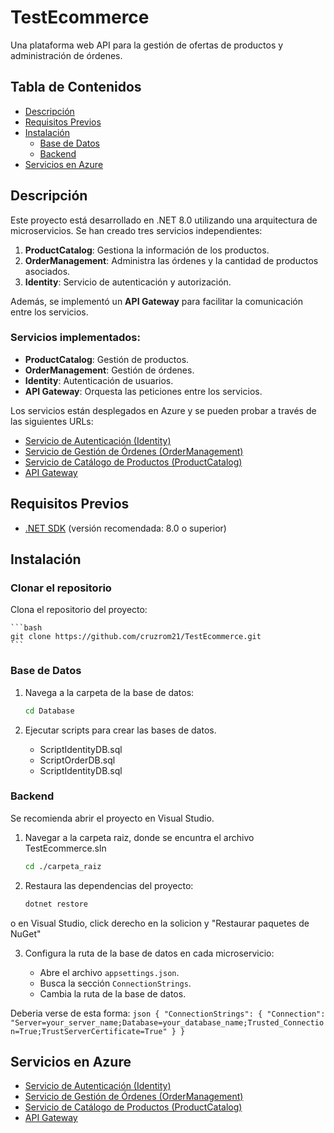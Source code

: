 # TestEcommerce

Una plataforma web API para la gestión de ofertas de productos y administración de órdenes.

## Tabla de Contenidos

- [Descripción](#descripción)
- [Requisitos Previos](#requisitos-previos)
- [Instalación](#instalación)
  - [Base de Datos](#base-de-datos)
  - [Backend](#backend)
- [Servicios en Azure](#servicios-en-azure)

## Descripción

Este proyecto está desarrollado en .NET 8.0 utilizando una arquitectura de microservicios. Se han creado tres servicios independientes:

1. **ProductCatalog**: Gestiona la información de los productos.
2. **OrderManagement**: Administra las órdenes y la cantidad de productos asociados.
3. **Identity**: Servicio de autenticación y autorización.

Además, se implementó un **API Gateway** para facilitar la comunicación entre los servicios.

### Servicios implementados:

- **ProductCatalog**: Gestión de productos.
- **OrderManagement**: Gestión de órdenes.
- **Identity**: Autenticación de usuarios.
- **API Gateway**: Orquesta las peticiones entre los servicios.

Los servicios están desplegados en Azure y se pueden probar a través de las siguientes URLs:

- [Servicio de Autenticación (Identity)](https://ts-autentication-bwhsgxducwfnetdh.canadacentral-01.azurewebsites.net/swagger/index.html)
- [Servicio de Gestión de Órdenes (OrderManagement)](https://ts-ordermanagement-fqb3ctg5gweabtc9.canadacentral-01.azurewebsites.net/swagger/index.html)
- [Servicio de Catálogo de Productos (ProductCatalog)](https://ts-productcatalog-hmewhvdud2akgkc7.canadacentral-01.azurewebsites.net/swagger/index.html)
- [API Gateway](https://ts-apigateway-cjb0dvhceafka0fg.canadacentral-01.azurewebsites.net/swagger/index.html)

## Requisitos Previos

- [.NET SDK](https://dotnet.microsoft.com/download) (versión recomendada: 8.0 o superior)

## Instalación

### Clonar el repositorio

Clona el repositorio del proyecto:

    ```bash
    git clone https://github.com/cruzrom21/TestEcommerce.git
    ```

### Base de Datos

1. Navega a la carpeta de la base de datos:
    ```bash
    cd Database
    ```

2. Ejecutar scripts para crear las bases de datos.

    - ScriptIdentityDB.sql
    - ScriptOrderDB.sql
    - ScriptIdentityDB.sql



### Backend

Se recomienda abrir el proyecto en Visual Studio.

1. Navegar a la carpeta raiz, donde se encuntra el archivo TestEcommerce.sln
    ```bash
    cd ./carpeta_raiz
    ```

2. Restaura las dependencias del proyecto:
    ```bash
    dotnet restore
    ```

o en Visual Studio, click derecho en la solicion y "Restaurar paquetes de NuGet"

3. Configura la ruta de la base de datos en cada microservicio:
   
    - Abre el archivo `appsettings.json`.
    - Busca la sección `ConnectionStrings`.
    - Cambia la ruta de la base de datos.
  
Deberia verse de esta forma:
    ```json
    {
        "ConnectionStrings": {
        "Connection": "Server=your_server_name;Database=your_database_name;Trusted_Connection=True;TrustServerCertificate=True"
        }
    }
    ```
    
## Servicios en Azure

- [Servicio de Autenticación (Identity)](https://ts-autentication-bwhsgxducwfnetdh.canadacentral-01.azurewebsites.net/swagger/index.html)
- [Servicio de Gestión de Órdenes (OrderManagement)](https://ts-ordermanagement-fqb3ctg5gweabtc9.canadacentral-01.azurewebsites.net/swagger/index.html)
- [Servicio de Catálogo de Productos (ProductCatalog)](https://ts-productcatalog-hmewhvdud2akgkc7.canadacentral-01.azurewebsites.net/swagger/index.html)
- [API Gateway](https://ts-apigateway-cjb0dvhceafka0fg.canadacentral-01.azurewebsites.net/swagger/index.html)

